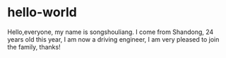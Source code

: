 # hello-world
Hello,everyone, my name is songshouliang. I come from Shandong, 24 years old this year, I am now a driving engineer, I am very pleased to join the family, thanks!
